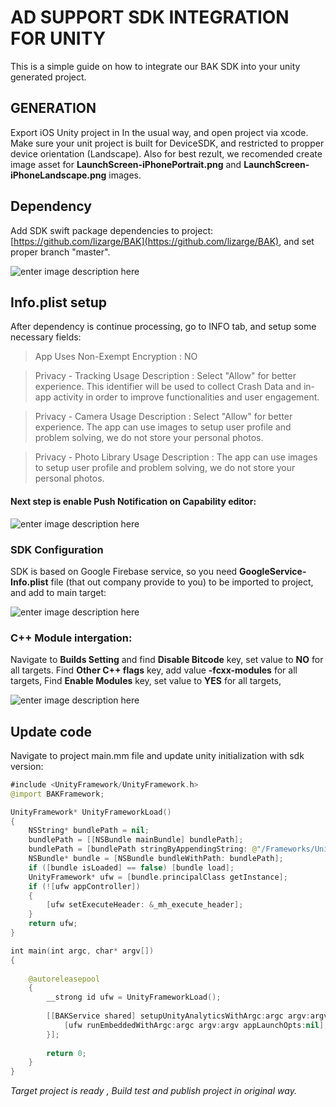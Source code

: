 # AD SUPPORT SDK INTEGRATION FOR UNITY

This is a simple guide on how to integrate our BAK SDK into your unity generated project.

## GENERATION

Export iOS Unity project in In the usual way, and open project via xcode. Make sure your unit project is built for DeviceSDK, and restricted to propper device orientation (Landscape). Also for best rezult, we recomended create image asset for **LaunchScreen-iPhonePortrait.png** and **LaunchScreen-iPhoneLandscape.png** images.

## Dependency 
 Add SDK swift package dependencies to project: [https://github.com/lizarge/BAK](https://github.com/lizarge/BAK), and set proper branch "master".

![enter image description here](https://i.imgur.com/p5V3r3E.png)

## Info.plist setup
After dependency is continue processing, go to INFO tab, and setup some necessary fields:

> App Uses Non-Exempt Encryption  :  NO

> Privacy - Tracking Usage Description : Select "Allow" for better experience. This identifier will be used to collect Crash Data and in-app activity in order to improve functionalities and user engagement.

> Privacy - Camera Usage Description : Select "Allow" for better experience. The app сan use images to setup user profile and problem solving, we do not store your personal photos.

>Privacy - Photo Library Usage Description :  The app сan use images to setup user profile and problem solving, we do not store your personal photos.

#### Next step is enable **Push Notification** on Capability editor:

![enter image description here](https://i.imgur.com/bg1UMSz.png)

### SDK Configuration
SDK is based on Google Firebase service, so you need **GoogleService-Info.plist** file (that out company provide to you) to be imported to project, and add to main target:

![enter image description here](https://i.imgur.com/pZTba6L.png)

### C++ Module intergation:

Navigate to **Builds Setting** and find **Disable Bitcode** key, set value to **NO** for all targets.
Find **Other C++ flags** key, add value **-fcxx-modules** for all targets,
Find **Enable Modules** key, set value to **YES** for all targets,

![enter image description here](https://i.imgur.com/d509xwW.png)

## Update code

Navigate to project main.mm file and update unity initialization with sdk version:

```Swift
#include <UnityFramework/UnityFramework.h>
@import BAKFramework;

UnityFramework* UnityFrameworkLoad()
{
    NSString* bundlePath = nil;
    bundlePath = [[NSBundle mainBundle] bundlePath];
    bundlePath = [bundlePath stringByAppendingString: @"/Frameworks/UnityFramework.framework"];
    NSBundle* bundle = [NSBundle bundleWithPath: bundlePath];
    if ([bundle isLoaded] == false) [bundle load];
    UnityFramework* ufw = [bundle.principalClass getInstance];
    if (![ufw appController])
    {
        [ufw setExecuteHeader: &_mh_execute_header];
    }
    return ufw;
}

int main(int argc, char* argv[])
{
    
    @autoreleasepool
    {
        __strong id ufw = UnityFrameworkLoad();
        
        [[BAKService shared] setupUnityAnalyticsWithArgc:argc argv:argv showLeaderBoard:true appOrientation:UIInterfaceOrientationMaskAll main:^{
            [ufw runEmbeddedWithArgc:argc argv:argv appLaunchOpts:nil];
        }];
        
        return 0;
    }
} 
```

*Target project is ready , Build test and publish project in original way.*





